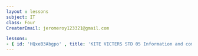 ```yaml
--- 
layout : lessons 
subject: IT
class: Four
CreaterEmail: jeromeroy123321@gmail.com

lessons: 
- { id: 'HQxeB3Abgpo' , title: 'KITE VICTERS STD 05 Information and communication Technology Class 01 (First Bell-ഫസ്റ്റ് ബെല്‍)' }
---
```

